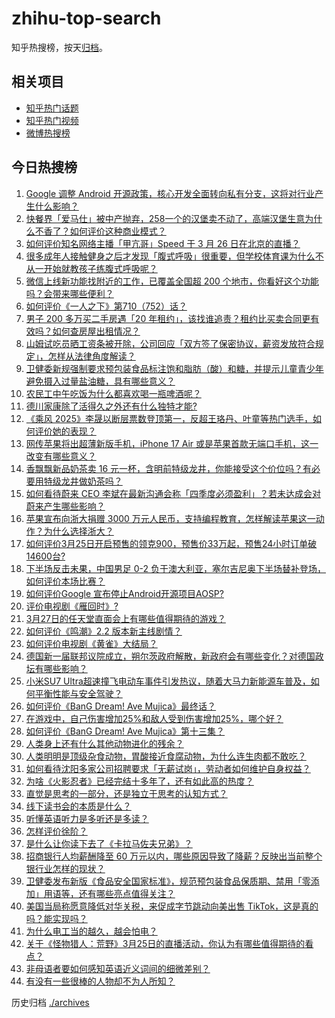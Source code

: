 # zhihu-top-search

知乎热搜榜，按天[归档](./archives)。

## 相关项目

- [知乎热门话题](https://github.com/justjavac/zhihu-trending-hot-questions)
- [知乎热门视频](https://github.com/justjavac/zhihu-trending-hot-video)
- [微博热搜榜](https://github.com/justjavac/weibo-trending-hot-search)

## 今日热搜榜

<!-- BEGIN -->
<!-- 最后更新时间 Fri Mar 28 2025 04:32:55 GMT+0800 (China Standard Time) -->

1. [Google 调整 Android 开源政策，核心开发全面转向私有分支，这将对行业产生什么影响？](https://www.zhihu.com/search?q=https%3A%2F%2Fapi.zhihu.com%2Fquestions%2F1888573522948891336)
1. [快餐界「爱马仕」被中产抛弃，258一个的汉堡卖不动了，高端汉堡生意为什么不香了？如何评价这种商业模式？](https://www.zhihu.com/search?q=https%3A%2F%2Fapi.zhihu.com%2Fquestions%2F1888321817753646503)
1. [如何评价知名网络主播「甲亢哥」Speed 于 3 月 26 日在北京的直播？](https://www.zhihu.com/search?q=https%3A%2F%2Fapi.zhihu.com%2Fquestions%2F1888202911982527953)
1. [很多成年人接触健身之后才发现「腹式呼吸」很重要，但学校体育课为什么不从一开始就教孩子练腹式呼吸呢？](https://www.zhihu.com/search?q=https%3A%2F%2Fapi.zhihu.com%2Fquestions%2F15582295443)
1. [微信上线新功能找附近的工作，已覆盖全国超 200 个地市，你看好这个功能吗？会带来哪些便利？](https://www.zhihu.com/search?q=https%3A%2F%2Fapi.zhihu.com%2Fquestions%2F1888613271411582615)
1. [如何评价《一人之下》第710（752）话？](https://www.zhihu.com/search?q=https%3A%2F%2Fapi.zhihu.com%2Fquestions%2F1888721154203694629)
1. [男子 200 多万买二手房遇「20 年租约」，该找谁追责？租约比买卖合同更有效吗？如何查房屋出租情况？](https://www.zhihu.com/search?q=https%3A%2F%2Fapi.zhihu.com%2Fquestions%2F15645883096)
1. [山姆试吃员晒工资条被开除，公司回应「双方签了保密协议，薪资发放符合规定」，怎样从法律角度解读？](https://www.zhihu.com/search?q=https%3A%2F%2Fapi.zhihu.com%2Fquestions%2F15750330696)
1. [卫健委新规强制要求预包装食品标注饱和脂肪（酸）和糖，并提示儿童青少年避免摄入过量盐油糖，具有哪些意义？](https://www.zhihu.com/search?q=https%3A%2F%2Fapi.zhihu.com%2Fquestions%2F1888520368077127816)
1. [农民工中午吃饭为什么都喜欢喝一瓶啤酒呢？](https://www.zhihu.com/search?q=https%3A%2F%2Fapi.zhihu.com%2Fquestions%2F1887761907844372478)
1. [德川家康除了活得久之外还有什么独特才能?](https://www.zhihu.com/search?q=https%3A%2F%2Fapi.zhihu.com%2Fquestions%2F431139498)
1. [《乘风 2025》李晟以断层票数登顶第一，反超王珞丹、叶童等热门选手，如何评价她的表现？](https://www.zhihu.com/search?q=https%3A%2F%2Fapi.zhihu.com%2Fquestions%2F15727122034)
1. [网传苹果将出超薄新版手机，iPhone 17 Air 或是苹果首款无端口手机，这一改变有哪些意义？](https://www.zhihu.com/search?q=https%3A%2F%2Fapi.zhihu.com%2Fquestions%2F15238304263)
1. [香飘飘新品奶茶卖 16 元一杯，含明前特级龙井，你能接受这个价位吗？有必要用特级龙井做奶茶吗？](https://www.zhihu.com/search?q=https%3A%2F%2Fapi.zhihu.com%2Fquestions%2F1888580413204685344)
1. [如何看待蔚来 CEO 李斌在最新沟通会称「四季度必须盈利」？若未达成会对蔚来产生哪些影响？](https://www.zhihu.com/search?q=https%3A%2F%2Fapi.zhihu.com%2Fquestions%2F15673604861)
1. [苹果宣布向浙大捐赠 3000 万元人民币，支持编程教育，怎样解读苹果这一动作？为什么选择浙大？](https://www.zhihu.com/search?q=https%3A%2F%2Fapi.zhihu.com%2Fquestions%2F15747764785)
1. [如何评价3月25日开启预售的领克900，预售价33万起，预售24小时订单破14600台?](https://www.zhihu.com/search?q=https%3A%2F%2Fapi.zhihu.com%2Fquestions%2F1887966798441325936)
1. [下半场反击未果，中国男足 0-2 负于澳大利亚，塞尔吉尼奥下半场替补登场，如何评价本场比赛？](https://www.zhihu.com/search?q=https%3A%2F%2Fapi.zhihu.com%2Fquestions%2F15714784930)
1. [如何评价Google 宣布停止Android开源项目AOSP?](https://www.zhihu.com/search?q=https%3A%2F%2Fapi.zhihu.com%2Fquestions%2F1888565008272700194)
1. [评价电视剧《雁回时》?](https://www.zhihu.com/search?q=https%3A%2F%2Fapi.zhihu.com%2Fquestions%2F15447851308)
1. [3月27日的任天堂直面会上有哪些值得期待的游戏？](https://www.zhihu.com/search?q=https%3A%2F%2Fapi.zhihu.com%2Fquestions%2F1888573596114338420)
1. [如何评价《鸣潮》2.2 版本新主线剧情？](https://www.zhihu.com/search?q=https%3A%2F%2Fapi.zhihu.com%2Fquestions%2F15749926709)
1. [如何评价电视剧《黄雀》大结局？](https://www.zhihu.com/search?q=https%3A%2F%2Fapi.zhihu.com%2Fquestions%2F15754935409)
1. [德国新一届联邦议院成立，朔尔茨政府解散，新政府会有哪些变化？对德国政坛有哪些影响？](https://www.zhihu.com/search?q=https%3A%2F%2Fapi.zhihu.com%2Fquestions%2F15739126811)
1. [小米SU7 Ultra超速撞飞电动车事件引发热议，随着大马力新能源车普及，如何平衡性能与安全驾驶？](https://www.zhihu.com/search?q=https%3A%2F%2Fapi.zhihu.com%2Fquestions%2F15701732460)
1. [如何评价《BanG Dream! Ave Mujica》最终话？](https://www.zhihu.com/search?q=https%3A%2F%2Fapi.zhihu.com%2Fquestions%2F14330182052)
1. [在游戏中，自己伤害增加25%和敌人受到伤害增加25%，哪个好？](https://www.zhihu.com/search?q=https%3A%2F%2Fapi.zhihu.com%2Fquestions%2F1887084947031949693)
1. [如何评价《BanG Dream! Ave Mujica》第十三集？](https://www.zhihu.com/search?q=https%3A%2F%2Fapi.zhihu.com%2Fquestions%2F13590791982)
1. [人类身上还有什么其他动物进化的残余？](https://www.zhihu.com/search?q=https%3A%2F%2Fapi.zhihu.com%2Fquestions%2F46937432)
1. [人类明明是顶级杂食动物，胃酸接近食腐动物，为什么连生肉都不敢吃？](https://www.zhihu.com/search?q=https%3A%2F%2Fapi.zhihu.com%2Fquestions%2F14159370972)
1. [如何看待沈阳多家公司招聘要求「无薪试岗」，劳动者如何维护自身权益？](https://www.zhihu.com/search?q=https%3A%2F%2Fapi.zhihu.com%2Fquestions%2F1888529875532481590)
1. [为啥《火影忍者》已经完结十多年了，还有如此高的热度？](https://www.zhihu.com/search?q=https%3A%2F%2Fapi.zhihu.com%2Fquestions%2F1885633584972399746)
1. [直觉是思考的一部分，还是独立于思考的认知方式？](https://www.zhihu.com/search?q=https%3A%2F%2Fapi.zhihu.com%2Fquestions%2F15401805485)
1. [线下读书会的本质是什么？](https://www.zhihu.com/search?q=https%3A%2F%2Fapi.zhihu.com%2Fquestions%2F501415308)
1. [听懂英语听力是多听还是多读？](https://www.zhihu.com/search?q=https%3A%2F%2Fapi.zhihu.com%2Fquestions%2F15376418008)
1. [怎样评价徐阶？](https://www.zhihu.com/search?q=https%3A%2F%2Fapi.zhihu.com%2Fquestions%2F32297808)
1. [是什么让你读下去了《卡拉马佐夫兄弟》？](https://www.zhihu.com/search?q=https%3A%2F%2Fapi.zhihu.com%2Fquestions%2F15483265712)
1. [招商银行人均薪酬降至 60 万元以内，哪些原因导致了降薪？反映出当前整个银行业怎样的现状？](https://www.zhihu.com/search?q=https%3A%2F%2Fapi.zhihu.com%2Fquestions%2F15750040691)
1. [卫健委发布新版《食品安全国家标准》，规范预包装食品保质期、禁用「零添加」用语等，还有哪些亮点值得关注？](https://www.zhihu.com/search?q=https%3A%2F%2Fapi.zhihu.com%2Fquestions%2F1888517228078531270)
1. [美国当局称愿意降低对华关税，来促成字节跳动向美出售 TikTok，这是真的吗？能实现吗？](https://www.zhihu.com/search?q=https%3A%2F%2Fapi.zhihu.com%2Fquestions%2F1888529644459877414)
1. [为什么电工当的越久，越会怕电？](https://www.zhihu.com/search?q=https%3A%2F%2Fapi.zhihu.com%2Fquestions%2F1887624089100845093)
1. [关于《怪物猎人：荒野》3月25日的直播活动，你认为有哪些值得期待的看点？](https://www.zhihu.com/search?q=https%3A%2F%2Fapi.zhihu.com%2Fquestions%2F15601359512)
1. [非母语者要如何感知英语近义词间的细微差别？](https://www.zhihu.com/search?q=https%3A%2F%2Fapi.zhihu.com%2Fquestions%2F15623616064)
1. [有没有一些很棒的人物却不为人所知？](https://www.zhihu.com/search?q=https%3A%2F%2Fapi.zhihu.com%2Fquestions%2F55032961)

<!-- END -->

历史归档 [./archives](./archives)
